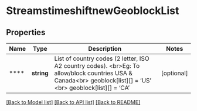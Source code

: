 # StreamstimeshiftnewGeoblockList

## Properties
Name | Type | Description | Notes
------------ | ------------- | ------------- | -------------
**** | **string** | List of country codes (2 letter, ISO A2 country codes). &lt;br&gt;Eg: To allow/block countries USA &amp; Canada&lt;br&gt; geoblock[list][] &#x3D; ‘US’ &lt;br&gt; geoblock[list][] &#x3D; ‘CA’ | [optional] 

[[Back to Model list]](../README.md#documentation-for-models) [[Back to API list]](../README.md#documentation-for-api-endpoints) [[Back to README]](../README.md)

